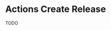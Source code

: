 # Actions Create Release

<!--
# Java
https://github.com/Bonitasoft-Community/getting-started-tutorial/blob/6c2a0b10c9974684b4badf0f265ffd046350b7f6/.github/workflows/release.yml
https://github.com/ELDEpendenci/ELDependenci-MVC/blob/7b06183dd378684a5b7726a66ea38003627573cf/.github/workflows/publish.yml

#
https://github.com/Alexal3/bolt-meter-bot
-->

TODO

<!--
    - name: Create Release
      # id: create_release
      uses: actions/create-release@v1
      env:
        GITHUB_TOKEN: ${{ secrets.GITHUB_TOKEN }}
      with:
        tag_name: ${{ steps.sha.outputs.sha8 }}
        release_name: Release${{ steps.sha.outputs.sha8 }}
        body: |
          Release ${{ steps.sha.outputs.sha8 }}
        draft: false
        prerelease: false
-->

